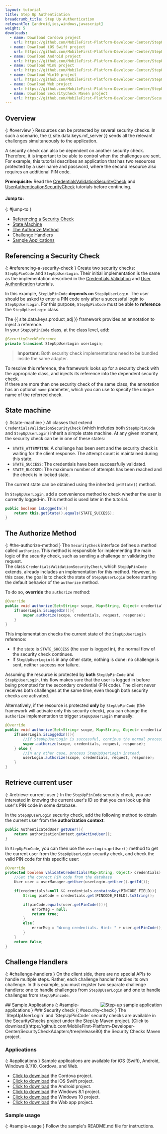 ```yaml
---
layout: tutorial
title: Step Up Authentication
breadcrumb_title: Step Up Authentication
relevantTo: [android,ios,windows,javascript]
weight: 5
downloads:
  - name: Download Cordova project
    url: https://github.com/MobileFirst-Platform-Developer-Center/StepUpCordova/tree/release80
  - name: Download iOS Swift project
    url: https://github.com/MobileFirst-Platform-Developer-Center/StepUpSwift/tree/release80
  - name: Download Android project
    url: https://github.com/MobileFirst-Platform-Developer-Center/StepUpAndroid/tree/release80
  - name: Download Win8 project
    url: https://github.com/MobileFirst-Platform-Developer-Center/StepUpWin8/tree/release80
  - name: Download Win10 project
    url: https://github.com/MobileFirst-Platform-Developer-Center/StepUpWin10/tree/release80
  - name: Download Web project
    url: https://github.com/MobileFirst-Platform-Developer-Center/StepUpWeb/tree/release80
  - name: Download SecurityCheck Maven project
    url: https://github.com/MobileFirst-Platform-Developer-Center/SecurityCheckAdapters/tree/release80
---
```

<!-- NLS_CHARSET=UTF-8 -->
## Overview
{: #overview }
Resources can be protected by several security checks. In such a scenario, the {{ site.data.keys.mf_server }} sends all the relevant challenges simultaneously to the application.  

A security check can also be dependent on another security check. Therefore, it is important to be able to control when the challenges are sent.  
For example, this tutorial describes an application that has two resources protected by a user name and password, where the second resource also requires an additional PIN code.

**Prerequisite:** Read the [CredentialsValidationSecurityCheck](../credentials-validation) and [UserAuthenticationSecurityCheck](../user-authentication) tutorials before continuing.

#### Jump to:
{: #jump-to }
* [Referencing a Security Check](#referencing-a-security-check)
* [State Machine](#state-machine)
* [The Authorize Method](#the-authorize-method)
* [Challenge Handlers](#challenge-handlers)
* [Sample Applications](#sample-applications)

## Referencing a Security Check
{: #referencing-a-security-check }
Create two security checks: `StepUpPinCode` and `StepUpUserLogin`. Their initial implementation is the same as the implementation described in the [Credentials Validation](../credentials-validation/security-check/) and [User Authentication](../user-authentication/security-check/) tutorials.

In this example, `StepUpPinCode` **depends on** `StepUpUserLogin`. The user should be asked to enter a PIN code only after a successful login to `StepUpUserLogin`. For this purpose, `StepUpPinCode` must be able to **reference** the `StepUpUserLogin` class.  

The {{ site.data.keys.product_adj }} framework provides an annotation to inject a reference.  
In your `StepUpPinCode` class, at the class level, add:

```java
@SecurityCheckReference
private transient StepUpUserLogin userLogin;
```

> <span class="glyphicon glyphicon-exclamation-sign" aria-hidden="true"></span> **Important:** Both security check implementations need to be bundled inside the same adapter.

To resolve this reference, the framework looks up for a security check with the appropriate class, and injects its reference into the dependent security check.  
If there are more than one security check of the same class, the annotation has an optional `name` parameter, which you can use to specify the unique name of the referred check.

## State machine
{: #state-machine }
All classes that extend `CredentialsValidationSecurityCheck` (which includes both `StepUpPinCode` and `StepUpUserLogin`) inherit a simple state machine. At any given moment, the security check can be in one of these states:

- `STATE_ATTEMPTING`: A challenge has been sent and the security check is waiting for the client response. The attempt count is maintained during this state.
- `STATE_SUCCESS`: The credentials have been successfully validated.
- `STATE_BLOCKED`: The maximum number of attempts has been reached and the check is in locked state.

The current state can be obtained using the inherited `getState()` method.

In `StepUpUserLogin`, add a convenience method to check whether the user is currently logged-in.
This method is used later in the tutorial.

```java
public boolean isLoggedIn(){
    return this.getState().equals(STATE_SUCCESS);
}
```

## The Authorize Method
{: #the-authorize-method }
The `SecurityCheck` interface defines a method called `authorize`. This method is responsible for implementing the main logic of the security check, such as sending a challenge or validating the request.  
The class `CredentialsValidationSecurityCheck`, which `StepUpPinCode` extends, already includes an implementation for this method. However, in this case, the goal is to check the state of `StepUpUserLogin` before starting the default behavior of the `authorize` method.

To do so, **override** the `authorize` method:

```java
@Override
public void authorize(Set<String> scope, Map<String, Object> credentials, HttpServletRequest request, AuthorizationResponse response) {
    if(userLogin.isLoggedIn()){
        super.authorize(scope, credentials, request, response);
    }
}
```

This implementation checks the current state of the `StepUpUserLogin` reference:

* If the state is `STATE_SUCCESS` (the user is logged in), the normal flow of the security check continues.
* If `StepUpUserLogin` is in any other state, nothing is done: no challenge is sent, neither success nor failure.

Assuming the resource is protected by **both** `StepUpPinCode` and `StepUpUserLogin`, this flow makes sure that the user is logged in before being prompted for the secondary credential (PIN code). The client never receives both challenges at the same time, even though both security checks are activated.

Alternatively, if the resource is protected **only** by `StepUpPinCode` (the framework will activate only this security check), you can change the `authorize` implementation to trigger `StepUpUserLogin` manually:

```java
@Override
public void authorize(Set<String> scope, Map<String, Object> credentials, HttpServletRequest request, AuthorizationResponse response) {
    if(userLogin.isLoggedIn()){
        //If StepUpUserLogin is successful, continue the normal processing of StepUpPinCode
        super.authorize(scope, credentials, request, response);
    } else {
        //In any other case, process StepUpUserLogin instead.
        userLogin.authorize(scope, credentials, request, response);
    }
}
```

## Retrieve current user
{: #retrieve-current-user }
In the `StepUpPinCode` security check, you are interested in knowing the current user's ID so that you can look up this user's PIN code in some database.

In the `StepUpUserLogin` security check, add the following method to obtain the current user from the **authorization context**:

```java
public AuthenticatedUser getUser(){
    return authorizationContext.getActiveUser();
}
```

In `StepUpPinCode`, you can then use the `userLogin.getUser()` method to get the current user from the `StepUpUserLogin` security check, and check the valid PIN code for this specific user:

```java
@Override
protected boolean validateCredentials(Map<String, Object> credentials) {
    //Get the correct PIN code from the database
    User user = userManager.getUser(userLogin.getUser().getId());

    if(credentials!=null && credentials.containsKey(PINCODE_FIELD)){
        String pinCode = credentials.get(PINCODE_FIELD).toString();

        if(pinCode.equals(user.getPinCode())){
            errorMsg = null;
            return true;
        }
        else{
            errorMsg = "Wrong credentials. Hint: " + user.getPinCode();
        }
    }
    return false;
}
```

## Challenge Handlers
{: #challenge-handlers }
On the client side, there are no special APIs to handle multiple steps. Rather, each challenge handler handles its own challenge. In this example, you must register two separate challenge handlers: one to handle challenges from `StepUpUserLogin` and one to handle challenges from `StepUpPincode`.

<img alt="Step-up sample application" src="sample_application.png" style="float:right"/>
## Sample Applications
{: #sample-applications }
### Security check
{: #security-check }
The `StepUpUserLogin` and `StepUpPinCode` security checks are available in the SecurityChecks project under the StepUp Maven project.
[Click to download](https://github.com/MobileFirst-Platform-Developer-Center/SecurityCheckAdapters/tree/release80) the Security Checks Maven project.

### Applications
{: #applications }
Sample applications are available for iOS (Swift), Android, Windows 8.1/10, Cordova, and Web.

* [Click to download](https://github.com/MobileFirst-Platform-Developer-Center/StepUpCordova/tree/release80) the Cordova project.
* [Click to download](https://github.com/MobileFirst-Platform-Developer-Center/StepUpSwift/tree/release80) the iOS Swift project.
* [Click to download](https://github.com/MobileFirst-Platform-Developer-Center/StepUpAndroid/tree/release80) the Android project.
* [Click to download](https://github.com/MobileFirst-Platform-Developer-Center/StepUpWin8/tree/release80) the Windows 8.1 project.
* [Click to download](https://github.com/MobileFirst-Platform-Developer-Center/StepUpWin10/tree/release80) the Windows 10 project.
* [Click to download](https://github.com/MobileFirst-Platform-Developer-Center/StepUpWeb/tree/release80) the Web app project.

### Sample usage
{: #sample-usage }
Follow the sample's README.md file for instructions.
